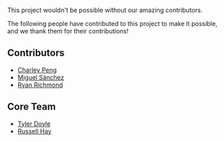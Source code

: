 This project wouldn't be possible without our amazing contributors.

The following people have contributed to this project to make it possible, and we thank them for their contributions!

## Contributors

* [Charley Peng](https://github.com/chid)
* [Miguel Sánchez](https://github.com/MiguelSR)
* [Ryan Richmond](https://github.com/r-richmond)

## Core Team

* [Tyler Doyle](https://github.com/t8y8)
* [Russell Hay](https://github.com/RussTheAerialist)

